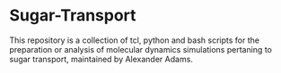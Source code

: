 # Sugar-Transport

This repository is a collection of tcl, python and bash scripts for the preparation or analysis of molecular dynamics simulations pertaning to sugar transport, maintained by Alexander Adams.
